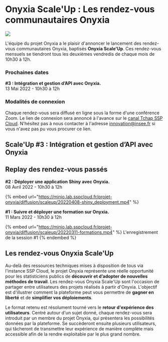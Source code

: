 # Onyxia Scale'Up : Les rendez-vous communautaires Onyxia

![](../.gitbook/assets/#ScaleUp.png)

L'équipe du projet Onyxia a le plaisir d'annoncer le lancement des rendez-vous communautaires Onyxia, baptisés **Onyxia Scale'Up**. Ces rendez-vous mensuels se tiendront tous les deuxièmes vendredis de chaque mois de 10h30 à 12h.

### Prochaines dates

**#3 : Intégration et gestion d’API avec Onyxia.**\
13 Mai 2022 - 10h30 à 12h

### Modalités de connexion

Chaque rendez-vous sera diffusé en ligne sous la forme d'une conférence Zoom. Le lien de connexion sera annoncé à l'avance sur le [canal Tchap SSP Cloud](https://matrix.to/#/#SSPCloudXDpAw6v:agent.finances.tchap.gouv.fr). N'hésitez pas à nous contacter à l'adresse innovation@insee.fr si vous n'avez pas pu vous procurer ce lien.

## Scale'Up #3 : **Intégration et gestion d’API avec Onyxia**



## Replay des rendez-vous passés

**#2 : Déployer une application Shiny avec Onyxia.**\
08 Avril 2022 - 10h30 à 12h

{% embed url="https://minio.lab.sspcloud.fr/projet-onyxia/diffusion/scaleup/20220408-shiny_deployment.mp4" %}



**#1 : Suivre et déployer une formation sur Onyxia.**\
11 Mars 2022 - 10h30 à 12h

{% embed url="https://minio.lab.sspcloud.fr/projet-onyxia/diffusion/scaleup/20220311-formations.mp4" %}
L'enregistrement de la session #1
{% endembed %}

## Les rendez-vous Onyxia Scale'Up

Au-delà des ressources techniques mises à disposition de tous via l'instance SSP Cloud, le projet Onyxia représente une réelle opportunité pour les statisticiens publics de **découvrir et d’adopter de nouvelles méthodes de travail**. Les rendez-vous Onyxia Scale'Up sont l'occasion de partager entre utilisateurs des projets réalisés à partir d'Onyxia. L'objectif est d'illustrer comment la plateforme peut vous permettre de **gagner en liberté** et de **simplifier vos déploiements**.

Le format retenu est résolument tourné vers le **retour d'expérience des utilisateurs**. Centré autour d'un sujet donné, chaque rendez-vous sera introduit par un membre du projet Onyxia, qui présentera les possibilités données par la plateforme. Se succèderont ensuite plusieurs utilisateurs, qui tâcheront de transmettre leur expérience de manière complète mais accessible afin de la rendre exploitable par le plus grand nombre.

